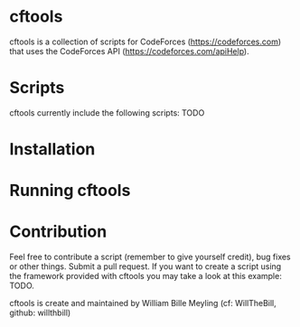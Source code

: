 # cftools
cftools is a collection of scripts for CodeForces (https://codeforces.com) that uses the CodeForces API (https://codeforces.com/apiHelp).

# Scripts
cftools currently include the following scripts:
TODO

# Installation

# Running cftools

# Contribution
Feel free to contribute a script (remember to give yourself credit), bug fixes or other things. Submit a pull request.
If you want to create a script using the framework provided with cftools you may take a look at this example: TODO.


cftools is create and maintained by William Bille Meyling (cf: WillTheBill, github: willthbill)
